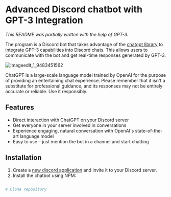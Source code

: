 
# Advanced Discord chatbot with GPT-3 Integration

_This README was partially written with the help of GPT-3._

The program is a Discord bot that takes advantage of the [chatgpt library](https://github.com/transitive-bullshit/chatgpt-api) to integrate GPT-3 capabilities into Discord chats. This allows users to communicate with the bot and get real-time responses generated by GPT-3.

![imageedit_1_9483451562](https://user-images.githubusercontent.com/8215580/206561946-c9ac8ad0-e5cf-4b65-909e-d006c8837715.png)

ChatGPT is a large-scale language model trained by OpenAI for the purpose of providing an entertaining chat experience. Please remember that it isn't a substitute for professional guidance, and its responses may not be entirely accurate or reliable. Use it responsibly.

## Features

- Direct interaction with ChatGPT on your Discord server
- Get everyone in your server involved in conversations
- Experience engaging, natural conversation with OpenAI's state-of-the-art language model
- Easy to use – just mention the bot in a channel and start chatting

## Installation

1. Create a [new discord application](https://discord.com/developers/applications) and invite it to your Discord server.
2. Install the chatbot using NPM:

```bash

# Clone repository